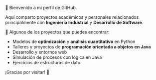 👋 Bienvenido a mi perfil de GitHub.

Aquí comparto proyectos académicos y personales relacionados principalmente con **Ingeniería Industrial** y **Desarrollo de Software**.

📌 Algunos de los proyectos que puedes encontrar:
- Modelos de **optimización** y **análisis cuantitativo** en Python
- Talleres y proyectos de **programación orientada a objetos en Java**
- Desarrollo y entornos web 
- Simulación de procesos con lógica en Java 
- Ejercicios de estructuras de dato

¡Gracias por visitar! 🚀
